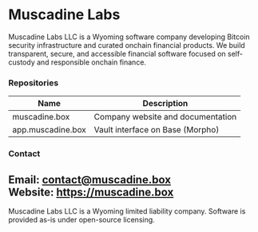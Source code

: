 # Muscadine Labs
Muscadine Labs LLC is a Wyoming software company developing Bitcoin security infrastructure and curated onchain financial products. We build transparent, secure, and accessible financial software focused on self-custody and responsible onchain finance.
### Repositories
| Name | Description |
|------|-------------|
| muscadine.box | Company website and documentation |
| app.muscadine.box | Vault interface on Base (Morpho) |
### Contact
Email: contact@muscadine.box  
Website: https://muscadine.box  
---
Muscadine Labs LLC is a Wyoming limited liability company. Software is provided as-is under open-source licensing.
